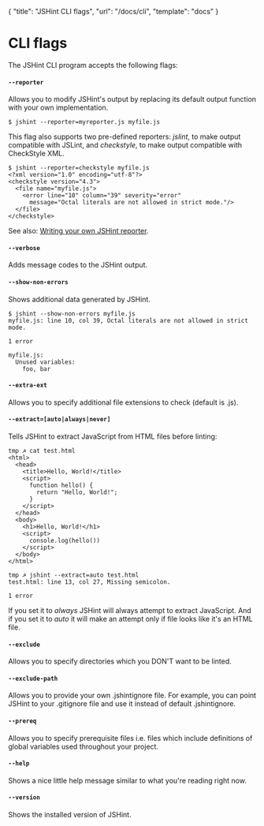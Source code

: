 { "title": "JSHint CLI flags", "url": "/docs/cli", "template": "docs" }

# CLI flags

The JSHint CLI program accepts the following flags:

#### `--reporter`

Allows you to modify JSHint's output by replacing its default output function
with your own implementation.

    $ jshint --reporter=myreporter.js myfile.js

This flag also supports two pre-defined reporters: *jslint*, to make output
compatible with JSLint, and *checkstyle*, to make output compatible with
CheckStyle XML.

    $ jshint --reporter=checkstyle myfile.js
    <?xml version="1.0" encoding="utf-8"?>
    <checkstyle version="4.3">
      <file name="myfile.js">
        <error line="10" column="39" severity="error"
          message="Octal literals are not allowed in strict mode."/>
      </file>
    </checkstyle>

See also: [Writing your own JSHint reporter](/docs/reporters/).

#### `--verbose`

Adds message codes to the JSHint output.

#### `--show-non-errors`

Shows additional data generated by JSHint.

    $ jshint --show-non-errors myfile.js
    myfile.js: line 10, col 39, Octal literals are not allowed in strict mode.

    1 error

    myfile.js:
      Unused variables:
        foo, bar

#### `--extra-ext`

Allows you to specify additional file extensions to check (default is .js).

#### `--extract=[auto|always|never]`

Tells JSHint to extract JavaScript from HTML files before linting:

    tmp ☭ cat test.html
    <html>
      <head>
        <title>Hello, World!</title>
        <script>
          function hello() {
            return "Hello, World!";
          }
        </script>
      </head>
      <body>
        <h1>Hello, World!</h1>
        <script>
          console.log(hello())
        </script>
      </body>
    </html>

    tmp ☭ jshint --extract=auto test.html
    test.html: line 13, col 27, Missing semicolon.

    1 error

If you set it to *always* JSHint will always attempt to extract JavaScript.
And if you set it to *auto* it will make an attempt only if file looks
like it's an HTML file.

#### `--exclude`

Allows you to specify directories which you DON'T want to be linted.


#### `--exclude-path`

Allows you to provide your own .jshintignore file. For example, you can point
JSHint to your .gitignore file and use it instead of default .jshintignore.

#### `--prereq`

Allows you to specify prerequisite files i.e. files which include definitions
of global variables used throughout your project.

#### `--help`

Shows a nice little help message similar to what you're reading right now.

#### `--version`

Shows the installed version of JSHint.
